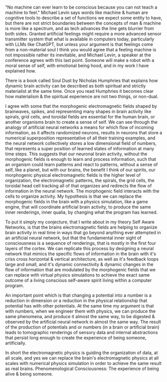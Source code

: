 "No machine can ever learn to be conscious because you can not teach a machine to feel." Michael Levin says words like machine & human are cognitive tools to describe a set of functions we expect some entity to have, but there are not strict boundaries between the concepts of man & machine is more like a spectrum, and as tech advances the line gets blurrier from both sides. Granted artificial feelings might require a more advanced sensor transmitter system that what is available in computers today, particularly with LLMs like ChatGPT, but unless your argument is that feelings come from a non-material soul I think you would agree that a feeling machine is not impossible rather its inevitable, and Michael Levin, a speaker at the conference agrees with this last point. Someone will make a robot with a moral sense of self, with emotional being hood, and in my work I have explained how.

There is a book called Soul Dust by Nicholas Humphries that explains how dynamic brain activity can be described as both spiritual and strictly materialist at the same time. Once you read Humphries it becomes clear how materialism & the spiritual experience are not two things, or non-dual.

I agree with some that the morphogenic electromagnetic fields shaped by brainwaves, spikes, and representing many shapes in brain activity like spirals, grid cells, and toroidal fields are essential for the human brain, or another organisms brain to create a sense of self. We can see through the analogy of artificial neural networks a means for which flow of incoming information, as it affects randomized neurons, results in neurons that store a numerical superposition representative of all their training examples, and the neural network collectively stores a low dimensional field of numbers, that represents a super position of learned states of information at many time steps. This suggests that our neuronal brain activity, without the morphogenic fields is enough to learn and process information, such that an organism could learn patterns and react to patterns, without a sense of self, like a planet, but with our brains, the benefit I think of our spirits, our morphogenic physical electromagnetic fields is the higher level of organization, the electromagnetic patterns, the spirals, the grid cells, the toroidal head cell tracking all of that organizes and redirects the flow of information in the neural network. The morphogenic field interacts with the cells to organize activity. My hypothesis is that we can replace the morphogenic fields in the brain with a physics simulation, like a game engine, that will coordinate artificial brain activity, to produce the same inner renderings, inner qualia, by changing what the program has learned.

To put it simply my conjecture, that I write about in my theory Self Aware Networks, is that the brains electromagnetic fields are helping to organize brain activity in real time in ways that go beyond anything ever attempted in an artificial neural network, but that the fundamental inner sight of consciousness is a sequence of renderings, that is mostly in the first four layers of the cortex. We can replicate this process by designing a neural network that mimics the specific flows of information in the brain with it's criss cross horizontal & vertical architecture, as well as it's feedback loops large and small, and it's dynamic connectivity & dynamic changes in the flow of information that are modulated by the morphogenic fields that we can replace with virtual physics simulations to achieve the exact same outcome of a living conscious self-aware spirit living within a computer program.

An important point which is that changing a potential into a number is a reduction in dimension or a reduction in the physical relationship that potential has with other potentials. At the same time my argument is that with numbers, when we engineer them with physics, we can produce the same phenomena, and produce it almost the same way, to be digested & observed by the artificial neural network in almost the same way. The result of the production of potentials and or numbers (in a brain or artificial brain) leads to tomographic renderings of sensory data and internal abstractions that persist long enough to create the experience of being someone, artificially.

In short the electromagnetic physics is guiding the organization of data, at all scale, and yes we can replace the brain's electromagnetic physics at all scales with numerical physics simulation in order to achieve the same result as real brains. Phenomenological Consciousness: The experience of being alive & being someone.